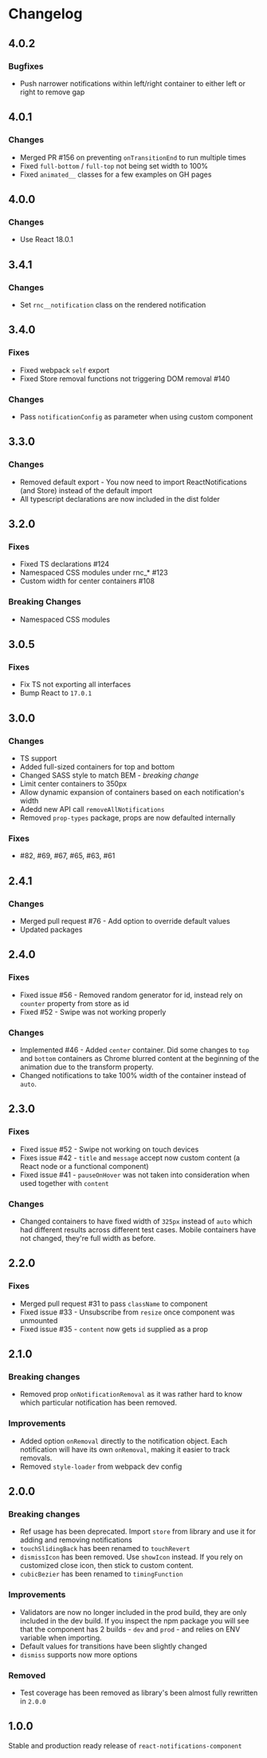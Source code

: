 # Changelog

## 4.0.2

### Bugfixes
- Push narrower notifications within left/right container to either left or right to remove gap

## 4.0.1

### Changes
- Merged PR #156 on preventing `onTransitionEnd` to run multiple times
- Fixed `full-bottom` / `full-top` not being set width to 100%
- Fixed `animated__` classes for a few examples on GH pages

## 4.0.0

### Changes
- Use React 18.0.1

## 3.4.1

### Changes

* Set `rnc__notification` class on the rendered notification

## 3.4.0

### Fixes

* Fixed webpack `self` export
* Fixed Store removal functions not triggering DOM removal #140

### Changes

* Pass `notificationConfig` as parameter when using custom component

## 3.3.0 
 
### Changes 
 
* Removed default export - You now need to import ReactNotifications (and Store) instead of the default import 
* All typescript declarations are now included in the dist folder 
 

## 3.2.0

### Fixes

* Fixed TS declarations #124
* Namespaced CSS modules under rnc_* #123
* Custom width for center containers #108

### Breaking Changes

* Namespaced CSS modules

## 3.0.5

### Fixes

* Fix TS not exporting all interfaces
* Bump React to `17.0.1`

## 3.0.0

### Changes

* TS support
* Added full-sized containers for top and bottom
* Changed SASS style to match BEM - *breaking change*
* Limit center containers to 350px
* Allow dynamic expansion of containers based on each notification's width
* Adedd new API call `removeAllNotifications`
* Removed `prop-types` package, props are now defaulted internally

### Fixes

* #82, #69, #67, #65, #63, #61

## 2.4.1

### Changes

* Merged pull request #76 - Add option to override default values
* Updated packages

## 2.4.0

### Fixes

* Fixed issue #56 - Removed random generator for id, instead rely on `counter` property from store as id
* Fixed #52 - Swipe was not working properly

### Changes

* Implemented #46 - Added `center` container. Did some changes to `top` and `bottom` containers as Chrome blurred content at the beginning of the animation due to the transform property.
* Changed notifications to take 100% width of the container instead of `auto`.

## 2.3.0

### Fixes

* Fixed issue #52 - Swipe not working on touch devices
* Fixes issue #42 - `title` and `message` accept now custom content (a React node or a functional component)
* Fixed issue #41 - `pauseOnHover` was not taken into consideration when used together with `content`

### Changes

* Changed containers to have fixed width of `325px` instead of `auto` which had different results across different test cases. Mobile containers have not changed, they're full width as before.

## 2.2.0

### Fixes

* Merged pull request #31 to pass `className` to component
* Fixed issue #33 - Unsubscribe from `resize` once component was unmounted
* Fixed issue #35 - `content` now gets `id` supplied as a prop

## 2.1.0

### Breaking changes

* Removed prop `onNotificationRemoval` as it was rather hard to know which particular notification has been removed.

### Improvements

* Added option `onRemoval` directly to the notification object. Each notification will have its own `onRemoval`, making it easier to track removals.
* Removed `style-loader` from webpack dev config

## 2.0.0

### Breaking changes

* Ref usage has been deprecated. Import `store` from library and use it for adding and removing notifications
* `touchSlidingBack` has been renamed to `touchRevert`
* `dismissIcon` has been removed. Use `showIcon` instead. If you rely on customized close icon, then stick to custom content.
* `cubicBezier` has been renamed to `timingFunction`

### Improvements

* Validators are now no longer included in the prod build, they are only included in the dev build. If you inspect the npm package you will see that the component has 2 builds - `dev` and `prod` - and relies on ENV variable when importing.
* Default values for transitions have been slightly changed
* `dismiss` supports now more options

### Removed

* Test coverage has been removed as library's been almost fully rewritten in `2.0.0`

## 1.0.0

Stable and production ready release of `react-notifications-component`
